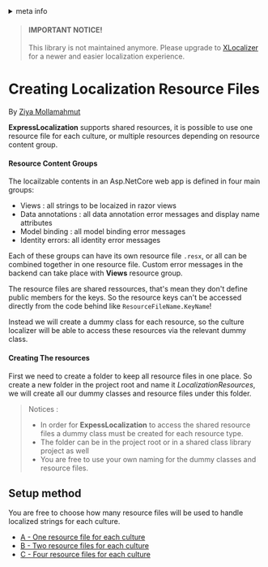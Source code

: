 <!-- meta tags details, will be assigned to meta tags inside header by js -->
<div id="meta-info">
<details><summary>meta info</summary>

> * Title: <i id="md-title">Creating Localization Resource Files</i>
> * Keywords: <i id="md-keywords">localization, asp.net-core, express-localization, resource, files</i>
> * Description: <i id="md-description">Learn about how to create localization resource files for ExpressLocalization in Asp.Net Core.</i>
> * Author: <i id="md-author">Ziya Mollamahmut</i>
> * Date: <i id="md-date">08-Aug-2020</i>
> * Image: <i id="md-image">https://github.com/LazZiya/Docs/raw/master/LazZiya.ExpressLocalization/v4.0/images/lazziya-express-localization-logo.png</i>
> * Image-alt: <i id="md-image-alt">LazZiya.ExpressLocalization Logo</i>
> * Version: <i id="md-version">v4.0</i>

</details>
</div>

> #### IMPORTANT NOTICE!
> This library is not maintained anymore. Please upgrade to [XLocalizer][0] for a newer and easier localization experience.

# Creating Localization Resource Files

By [Ziya Mollamahmut](https://github.com/LazZiya)

**ExpressLocalization** supports shared resources, it is possible to use one resource file for each culture, or multiple resources depending on resource content group.

#### Resource Content Groups
The locailzable contents in an Asp.NetCore web app is defined in four main groups:

- Views : all strings to be locaized in razor views
- Data annotations : all data annotation error messages and display name attributes
- Model binding : all model binding error messages
- Identity errors: all identity error messages

Each of these groups can have its own resource file `.resx`, or all can be combined together in one resource file. Custom error messages in the backend can take place with **Views** resource group.

The resource files are shared ressources, that's mean they don't define public members for the keys. So the resource keys can't be accessed directly from the code behind like `ResourceFileName.KeyName`! 

Instead we will create a dummy class for each resource, so the culture localizer will be able to access these resources via the relevant dummy class.

#### Creating The resources
First we need to create a folder to keep all resource files in one place. So create a new folder in the project root and name it _LocalizationResources_, we will create all our dummy classes and resource files under this folder.

> Notices : 
> - In order for **ExpessLocalization** to access the shared resource files a dummy class must be created for each resource type.
> - The folder can be in the project root or in a shared class library project as well
> - You are free to use your own naming for the dummy classes and resource files.

## Setup method
You are free to choose how many resource files will be used to handle localized strings for each culture.
- [A - One resource file for each culture](One-Resource-File.md)
- [B - Two resource files for each culture](Two-Resource-Files.md)
- [C - Four resource files for each culture](Four-Resource-Files.md)

[0]:https://docs.ziyad.info/en/XLocalizer/v1.0/index.md